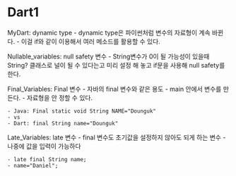# Dart1

MyDart: dynamic type
    - dynamic type은 파이썬처럼 변수의 자료형이 계속 바뀐다.
    - 이걸 if와 같이 이용해서 여러 메소드를 활용할 수 있다. 

Nullable_variables: null safety 변수
    - String변수가 0이 될 가능성이 있을때 String? 클래스로 널이 될 수 있다는고 미리 설정 해 놓고 if문을 사용해 null safety를 한다.

Final_Variables: Final 변수
    - 자바의 final 변수와 같은 용도 
    - main 안에서 변수를 만든다.
    - 자료형을 안 정할 수 있다.

    - Java: Final static void String NAME="Dounguk"
    - vs
    - Dart: final String name="Dounguk"

Late_Variables: late 변수
    - final 변수도 초기값을 설정하지 않아도 되게 하는 변수
    - 나중에 값을 입력이 가능하다

    - late final String name;
    - name="Daniel";
    